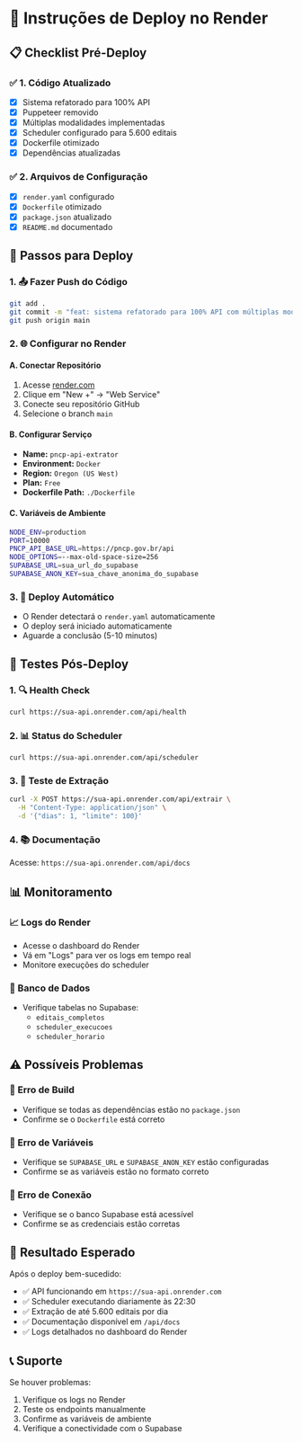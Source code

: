 # 🚀 Instruções de Deploy no Render

## 📋 Checklist Pré-Deploy

### ✅ **1. Código Atualizado**
- [x] Sistema refatorado para 100% API
- [x] Puppeteer removido
- [x] Múltiplas modalidades implementadas
- [x] Scheduler configurado para 5.600 editais
- [x] Dockerfile otimizado
- [x] Dependências atualizadas

### ✅ **2. Arquivos de Configuração**
- [x] `render.yaml` configurado
- [x] `Dockerfile` otimizado
- [x] `package.json` atualizado
- [x] `README.md` documentado

## 🔧 **Passos para Deploy**

### **1. 📤 Fazer Push do Código**
```bash
git add .
git commit -m "feat: sistema refatorado para 100% API com múltiplas modalidades"
git push origin main
```

### **2. 🌐 Configurar no Render**

#### **A. Conectar Repositório**
1. Acesse [render.com](https://render.com)
2. Clique em "New +" → "Web Service"
3. Conecte seu repositório GitHub
4. Selecione o branch `main`

#### **B. Configurar Serviço**
- **Name:** `pncp-api-extrator`
- **Environment:** `Docker`
- **Region:** `Oregon (US West)`
- **Plan:** `Free`
- **Dockerfile Path:** `./Dockerfile`

#### **C. Variáveis de Ambiente**
```bash
NODE_ENV=production
PORT=10000
PNCP_API_BASE_URL=https://pncp.gov.br/api
NODE_OPTIONS=--max-old-space-size=256
SUPABASE_URL=sua_url_do_supabase
SUPABASE_ANON_KEY=sua_chave_anonima_do_supabase
```

### **3. 🚀 Deploy Automático**
- O Render detectará o `render.yaml` automaticamente
- O deploy será iniciado automaticamente
- Aguarde a conclusão (5-10 minutos)

## 🧪 **Testes Pós-Deploy**

### **1. 🔍 Health Check**
```bash
curl https://sua-api.onrender.com/api/health
```

### **2. 📊 Status do Scheduler**
```bash
curl https://sua-api.onrender.com/api/scheduler
```

### **3. 🚀 Teste de Extração**
```bash
curl -X POST https://sua-api.onrender.com/api/extrair \
  -H "Content-Type: application/json" \
  -d '{"dias": 1, "limite": 100}'
```

### **4. 📚 Documentação**
Acesse: `https://sua-api.onrender.com/api/docs`

## 📊 **Monitoramento**

### **📈 Logs do Render**
- Acesse o dashboard do Render
- Vá em "Logs" para ver os logs em tempo real
- Monitore execuções do scheduler

### **💾 Banco de Dados**
- Verifique tabelas no Supabase:
  - `editais_completos`
  - `scheduler_execucoes`
  - `scheduler_horario`

## ⚠️ **Possíveis Problemas**

### **🔴 Erro de Build**
- Verifique se todas as dependências estão no `package.json`
- Confirme se o `Dockerfile` está correto

### **🔴 Erro de Variáveis**
- Verifique se `SUPABASE_URL` e `SUPABASE_ANON_KEY` estão configuradas
- Confirme se as variáveis estão no formato correto

### **🔴 Erro de Conexão**
- Verifique se o banco Supabase está acessível
- Confirme se as credenciais estão corretas

## 🎯 **Resultado Esperado**

Após o deploy bem-sucedido:
- ✅ API funcionando em `https://sua-api.onrender.com`
- ✅ Scheduler executando diariamente às 22:30
- ✅ Extração de até 5.600 editais por dia
- ✅ Documentação disponível em `/api/docs`
- ✅ Logs detalhados no dashboard do Render

## 📞 **Suporte**

Se houver problemas:
1. Verifique os logs no Render
2. Teste os endpoints manualmente
3. Confirme as variáveis de ambiente
4. Verifique a conectividade com o Supabase
